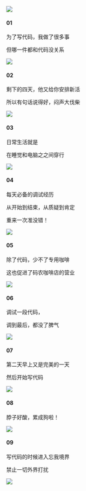 ![](https://upload-images.jianshu.io/upload_images/7038163-4a16a62c98b97f7f.gif?imageMogr2/auto-orient/strip%7CimageView2/2/w/300/format/webp)

#### 01

为了写代码，我做了很多事

但哪一件都和代码没关系

![](https://upload-images.jianshu.io/upload_images/6943526-63c80482fe6e5930?imageMogr2/auto-orient/strip%7CimageView2/2/w/1240)

#### 02

剩下的四天，他又给你安排新活

所以有句话说得好，闷声大伐柴

![](https://upload-images.jianshu.io/upload_images/6943526-a7ac278d889b8274?imageMogr2/auto-orient/strip%7CimageView2/2/w/1240)

#### 03

日常生活就是

在睡觉和电脑之之间穿行

![](https://upload-images.jianshu.io/upload_images/6943526-2b91bc943364a449?imageMogr2/auto-orient/strip%7CimageView2/2/w/1240)

#### 04

每天必备的调试经历

从开始到结束，从质疑到肯定

重来一次准没错！

![](https://upload-images.jianshu.io/upload_images/6943526-dd19d5f2fd238004?imageMogr2/auto-orient/strip%7CimageView2/2/w/1240)

#### 05

除了代码，少不了专用咖啡

这也促进了码农咖啡店的营业

![](https://upload-images.jianshu.io/upload_images/6943526-aee25c1978b59c98?imageMogr2/auto-orient/strip%7CimageView2/2/w/1240)

#### 06

调试一段代码，

调到最后，都没了脾气

![](https://upload-images.jianshu.io/upload_images/6943526-40d0f185c66de8be?imageMogr2/auto-orient/strip%7CimageView2/2/w/1240)

#### 07

第二天早上又是完美的一天

然后开始写代码

![](https://upload-images.jianshu.io/upload_images/6943526-1525f319f9d0ea7b?imageMogr2/auto-orient/strip%7CimageView2/2/w/1240)

#### 08

脖子好酸，累成狗啦！

![](https://upload-images.jianshu.io/upload_images/6943526-ad0c1056e181bf53?imageMogr2/auto-orient/strip%7CimageView2/2/w/1240)

#### 09

写代码的时候进入忘我境界

禁止一切外界打扰

![](https://upload-images.jianshu.io/upload_images/6943526-5ffaf67e5d66dea5?imageMogr2/auto-orient/strip%7CimageView2/2/w/1240)
